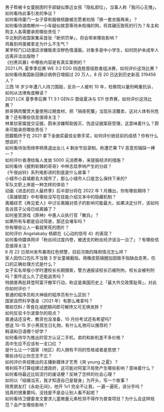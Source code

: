 男子帮被卡女童脱困时手部疑似靠近女孩「隐私部位」，当事人称「我问心无愧」，如何看待此事引发的争议？  
如何看待厦门一女子穿和服做核酸被志愿者劝阻「换一套衣服再来」？  
如何看待湖南郴州一小车疑似故意等待未栓绳的狗，将其碾压致死的行为？车主和狗主人各需要承担哪些责任？  
华北制药收国家集采首张「断供罚单」，将会带来哪些影响？  
鸡看到鸡蛋被拿走为什么不生气？  
某学校门口动漫店涉嫌贩卖淫秽色情漫画，对象多是中小学生，如何防护未成年人远离非法出版物？  
《扫黑风暴》中哪些内容是有真实案例的？  
2021 LPL 夏季季后赛 WE 3:2 EDG 四连胜晋级胜者组决赛，如何评价这场比赛？  
如何看待美国新冠确诊病例日增超过 20 万人，8 月 20 日达到历史新高 319456 人？  
江西 16 岁少年遭八人持刀围殴，反杀一人被判 10 年，检察院以量刑畸重抗诉，如何从法律角度解读？  
2021 LCK 夏季季后赛 T1 3:1 GEN.G 晋级夏决与 S11 世界赛，如何评价这场比赛？  
胖哥俩肉蟹煲大量使用过期食材，把「隔夜死蟹」当现杀活蟹卖，这对人体有何危害？还有哪些信息值得关注？  
林某钦家属提交证据，蔚来涉嫌帮助毁灭、伪造证据案获受理，这意味着什么？蔚来可能承担哪些责任？  
田馥甄终于在 2021 拿下金曲奖最佳女歌手奖，如何评价她目前的成绩？你有什么想说的？  
如何看待张雨绮李柄熹退出女儿 4 剩余节目录制，称遭芒果 TV 恶意剪辑踩一捧一？  
如何评价香港给每人发放 5000 元消费券，来提振经济的措施？  
如何看待《披荆斩棘的哥哥》中林志炫李响产生的分歧？  
《午夜凶铃》系列电影讲的到底是什么故事？  
小城市小县城都去大城市了，那么小城市人口是怎么保持下来的?  
军队文职上岸是一种怎样的体验？  
动画《进击的巨人最终季》后半部分将在 2022 年 1 月播出，你有哪些期待？  
《英雄联盟》中有哪些没写在技能介绍文本中的隐藏机制？  
离婚综艺《再见爱人》中讨论离婚对孩子的影响可能最大，如果决定分开，该如何告诉孩子父母已经离婚了？  
如何鉴赏游戏《原神》中愚人众执行官「散兵」？  
如果所有车都是自动驾驶，那还会堵车吗？  
你有哪些让人一看就笑死的图片？  
如何评价 Angelababy 杨颖在《心动的信号 4》的表现？  
如何看待媒体网评「粉丝间过度内卷，被透支的粉丝经济该治一治了」？有哪些信息值得关注？  
8 月 22 日郑州发布暴雨红色预警，目前河南的降雨情况怎么样？  
家人因伤口包扎不当致 3 岁女童被截指，用橡皮筋捆圈加固致手指缺血变黑，伤口的正确处理方式是什么？  
女子实名举报小学时遭校长长期猥亵，警方通报该校长已被刑拘，校长会被判刑吗？案件这么久了还能追责吗？  
特朗普再批拜登阿富汗撤军行动，称这是美国历史上「最大外交政策耻辱」，对此你如何评价？  
普通的程序员和大神级的程序员有什么区别？  
国家自然科学基金（2021 年）有那么难拿吗？  
哪些饮料 / 零食在减肥期间即可解馋又可无惧发胖？  
如何反驳卡尔波普尔的观点？  
普通话还没考，教资也没准备，10 月份考试还有希望吗?  
想送 10-15 岁小男孩生日礼物，有什么礼物可以推荐的？  
韩语和日语哪个好学？  
如何看待华为推出的官方认证二手机，卖的和新机差不多价格？  
高中生应不应该有一支口红 ？  
是什么让一个国家（地区）的人拥有不同的性格或者是思想？  
哪些诗句让你念念不忘？  
如何评价央视推出的主播新媒体才艺秀《央 young 之夏》？  
塔利班不打算组建过渡政府，这可能对阿富汗局势产生哪些影响？意味着什么？  
如何看待最近比较流行的废话梗？反映了怎样的社会心理？  
如何以「结婚当天，我才知道自己是替身」为开头，写一个故事？  
陪男朋友打《永劫无间》，他开 1v1 完全不让我，一遍一遍死，该分手吗？  
钱真的很重要吗，没钱是不是会让别人看不起呢？  
如何看待卫健委发文要求儿童微量元素检测不得作为普查项目？为什么会这样规范？会产生哪些影响？  
